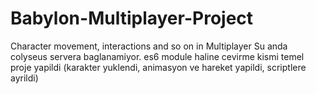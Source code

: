 # Babylon-Multiplayer-Project
Character movement, interactions and so on in Multiplayer
Su anda colyseus servera baglanamiyor.
es6 module haline cevirme kismi temel proje yapildi (karakter yuklendi, animasyon ve hareket yapildi, scriptlere ayrildi) 